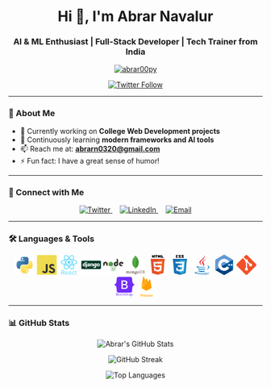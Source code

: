 <h1 align="center">Hi 👋, I'm Abrar Navalur</h1>
<h3 align="center">AI & ML Enthusiast | Full-Stack Developer | Tech Trainer from India</h3>

<p align="center">
  <a href="https://github.com/ryo-ma/github-profile-trophy">
    <img src="https://github-profile-trophy.vercel.app/?username=abrar00py" alt="abrar00py" />
  </a>
</p>

<p align="center">
  <a href="https://x.com/abrar_navalur" target="_blank" rel="noopener">
    <img src="https://img.shields.io/twitter/follow/abrar_navalur?logo=twitter&style=for-the-badge" alt="Twitter Follow" />
  </a>
</p>

---

### 🚀 About Me

- 🔭 Currently working on **College Web Development projects**  
- 🌱 Continuously learning **modern frameworks and AI tools**  
- 📫 Reach me at: **abrarn0320@gmail.com**  
- ⚡ Fun fact: I have a great sense of humor!  

---

### 🔗 Connect with Me

<p align="center">
  <a href="https://x.com/abrar_navalur" target="_blank" rel="noopener" style="margin-right: 15px;">
    <img src="https://raw.githubusercontent.com/rahuldkjain/github-profile-readme-generator/master/src/images/icons/Social/twitter.svg" alt="Twitter" height="30" />
  </a>
  <a href="https://www.linkedin.com/in/abrar-ul-haque-navalur-a63134198/" target="_blank" rel="noopener" style="margin-right: 15px;">
    <img src="https://raw.githubusercontent.com/rahuldkjain/github-profile-readme-generator/master/src/images/icons/Social/linkedin.svg" alt="LinkedIn" height="30" />
  </a>
  <a href="mailto:abrarn0320@gmail.com" target="_blank" rel="noopener">
    <img src="https://raw.githubusercontent.com/rahuldkjain/github-profile-readme-generator/master/src/images/icons/Social/google.svg" alt="Email" height="30" />
  </a>
</p>

---

### 🛠️ Languages & Tools

<p align="center">
  <img src="https://raw.githubusercontent.com/devicons/devicon/master/icons/python/python-original.svg" alt="Python" width="40" height="40" />
  <img src="https://raw.githubusercontent.com/devicons/devicon/master/icons/javascript/javascript-original.svg" alt="JavaScript" width="40" height="40" />
  <img src="https://raw.githubusercontent.com/devicons/devicon/master/icons/react/react-original-wordmark.svg" alt="React" width="40" height="40" />
  <img src="https://raw.githubusercontent.com/devicons/devicon/master/icons/django/django-original.svg" alt="Django" width="40" height="40" />
  <img src="https://raw.githubusercontent.com/devicons/devicon/master/icons/nodejs/nodejs-original-wordmark.svg" alt="Node.js" width="40" height="40" />
  <img src="https://raw.githubusercontent.com/devicons/devicon/master/icons/mongodb/mongodb-original-wordmark.svg" alt="MongoDB" width="40" height="40" />
  <img src="https://raw.githubusercontent.com/devicons/devicon/master/icons/html5/html5-original-wordmark.svg" alt="HTML5" width="40" height="40" />
  <img src="https://raw.githubusercontent.com/devicons/devicon/master/icons/css3/css3-original-wordmark.svg" alt="CSS3" width="40" height="40" />
  <img src="https://raw.githubusercontent.com/devicons/devicon/master/icons/java/java-original.svg" alt="Java" width="40" height="40" />
  <img src="https://raw.githubusercontent.com/devicons/devicon/master/icons/cplusplus/cplusplus-original.svg" alt="C++" width="40" height="40" />
  <img src="https://raw.githubusercontent.com/devicons/devicon/master/icons/git/git-original.svg" alt="Git" width="40" height="40" />
  <img src="https://raw.githubusercontent.com/devicons/devicon/master/icons/bootstrap/bootstrap-plain-wordmark.svg" alt="Bootstrap" width="40" height="40" />
  <img src="https://raw.githubusercontent.com/devicons/devicon/master/icons/firebase/firebase-plain-wordmark.svg" alt="Firebase" width="40" height="40" />
</p>

---

### 📊 GitHub Stats

<p align="center">
  <img src="https://github-readme-stats.vercel.app/api?username=abrar00py&show_icons=true&theme=radical" alt="Abrar's GitHub Stats" />
</p>

<p align="center">
  <img src="https://github-readme-streak-stats.herokuapp.com/?user=abrar00py&theme=radical" alt="GitHub Streak" />
</p>

<p align="center">
  <img src="https://github-readme-stats.vercel.app/api/top-langs/?username=abrar00py&layout=compact&theme=radical" alt="Top Languages" />
</p>
